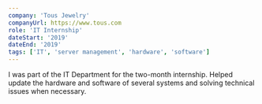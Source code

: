 ```yaml
---
company: 'Tous Jewelry'
companyUrl: https://www.tous.com
role: 'IT Internship'
dateStart: '2019'
dateEnd: '2019'
tags: ['IT', 'server management', 'hardware', 'software']
---
```


I was part of the IT Department for the two-month internship. Helped update the
hardware and software of several systems and solving technical issues when necessary.
